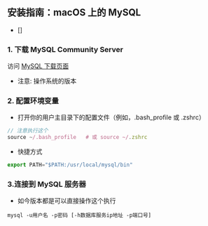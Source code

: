 ## 安装指南：macOS 上的 MySQL
- []

### 1. 下载 MySQL Community Server

访问 [MySQL 下载页面](https://downloads.mysql.com/archives/community/)

- 注意: 操作系统的版本

### 2. 配置环境变量

- 打开你的用户主目录下的配置文件（例如，.bash_profile 或 .zshrc）
```js
// 注意执行这个
source ~/.bash_profile   # 或 source ~/.zshrc
```
- 快捷方式

```js
export PATH="$PATH:/usr/local/mysql/bin"
```

### 3.连接到 MySQL 服务器
- 如今版本都是可以直接操作这个执行
```shell
mysql -u用户名 -p密码 [-h数据库服务ip地址 -p端口号]
```